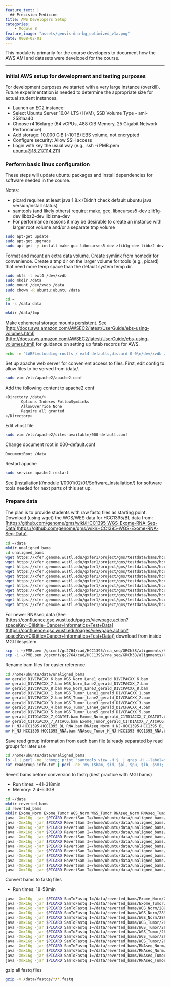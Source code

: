 ```yaml
---
feature_text: |
  ## Precision Medicine
title: AWS Developers Setup
categories:
    - Module 8
feature_image: "assets/genvis-dna-bg_optimized_v1a.png"
date: 0008-02-01
---
```


This module is primarily for the course developers to document how the AWS AMI and datasets were developed for the course.

***

### Initial AWS setup for development and testing purposes

For development purposes we started with a very large instance (overkill). Future experimentation is needed to determine the appropriate size for actual student instances.

- Launch an EC2 instance:
- Select Ubuntu Server 16.04 LTS (HVM), SSD Volume Type - ami-2581aa40
- Choose r4.16xlarge (64 vCPUs, 488 GiB Memory, 25 Gigabit Network Performance)
- Add storage: 10,000 GiB (~10TB) EBS volume, not encrypted
- Configure security: Allow SSH access
- Login with key the usual way (e.g., ssh -i PMB.pem ubuntu@18.217.114.211)

### Perform basic linux configuration

These steps will update ubuntu packages and install dependencies for software needed in the course. 

Notes:
- picard requires at least java 1.8.x (Didn't check default ubuntu java version/install status)
- samtools (and likely others) require: make, gcc, libncurses5-dev zlib1g-dev libbz2-dev liblzma-dev
- For performance reasons it may be desirable to create an instance with larger root volume and/or a separate tmp volume

```bash
sudo apt-get update
sudo apt-get upgrade
sudo apt-get -y install make gcc libncurses5-dev zlib1g-dev libbz2-dev liblzma-dev default-jdk apache2 unzip tabix
```

Format and mount an extra data volume. Create symlink from homedir for convenience. Create a tmp dir on the larger volume for tools (e.g., picard) that need more temp space than the default system temp dir.

```bash
sudo mkfs -t ext4 /dev/xvdb
sudo mkdir /data
sudo mount /dev/xvdb /data
sudo chown -R ubuntu:ubuntu /data

cd ~
ln -s /data data

mkdir /data/tmp
```

Make ephemeral storage mounts persistent. See [http://docs.aws.amazon.com/AWSEC2/latest/UserGuide/ebs-using-volumes.html](http://docs.aws.amazon.com/AWSEC2/latest/UserGuide/ebs-using-volumes.html) for guidance on setting up fstab records for AWS.

```bash
echo -e "LABEL=cloudimg-rootfs / ext4 defaults,discard 0 0\n/dev/xvdb /data ext4 defaults,nofail 0 2" | sudo tee /etc/fstab
```

Set up apache web server for convenient access to files. First, edit config to allow files to be served from /data/.

```bash
sudo vim /etc/apache2/apache2.conf
```

Add the following content to apache2.conf
```bash
<Directory /data/>
       Options Indexes FollowSymLinks
       AllowOverride None
       Require all granted
</Directory>
```

Edit vhost file

```bash
sudo vim /etc/apache2/sites-available/000-default.conf
```

Change document root in 000-default.conf
```bash
DocumentRoot /data
```

Restart apache
```bash
sudo service apache2 restart
```


See [Installation](/module 1/0001/02/01/Software_Installation/) for software tools needed for next parts of this set up.

### Prepare data

The plan is to provide students with raw fastq files as starting point. Download (using wget) the WGS/WES data for HCC1395/BL data from: [https://github.com/genome/gms/wiki/HCC1395-WGS-Exome-RNA-Seq-Data](https://github.com/genome/gms/wiki/HCC1395-WGS-Exome-RNA-Seq-Data).

```bash
cd ~/data
mkdir unaligned_bams
cd unaligned_bams
wget https://xfer.genome.wustl.edu/gxfer1/project/gms/testdata/bams/hcc1395/gerald_D1VCPACXX_6.bam
wget https://xfer.genome.wustl.edu/gxfer1/project/gms/testdata/bams/hcc1395/gerald_D1VCPACXX_6.bam
wget https://xfer.genome.wustl.edu/gxfer1/project/gms/testdata/bams/hcc1395/gerald_D1VCPACXX_7.bam
wget https://xfer.genome.wustl.edu/gxfer1/project/gms/testdata/bams/hcc1395/gerald_D1VCPACXX_8.bam
wget https://xfer.genome.wustl.edu/gxfer1/project/gms/testdata/bams/hcc1395/gerald_D1VCPACXX_1.bam
wget https://xfer.genome.wustl.edu/gxfer1/project/gms/testdata/bams/hcc1395/gerald_D1VCPACXX_2.bam
wget https://xfer.genome.wustl.edu/gxfer1/project/gms/testdata/bams/hcc1395/gerald_D1VCPACXX_3.bam
wget https://xfer.genome.wustl.edu/gxfer1/project/gms/testdata/bams/hcc1395/gerald_D1VCPACXX_4.bam
wget https://xfer.genome.wustl.edu/gxfer1/project/gms/testdata/bams/hcc1395/gerald_D1VCPACXX_5.bam
wget https://xfer.genome.wustl.edu/gxfer1/project/gms/testdata/bams/hcc1395/gerald_C1TD1ACXX_7_CGATGT.bam
wget https://xfer.genome.wustl.edu/gxfer1/project/gms/testdata/bams/hcc1395/gerald_C1TD1ACXX_7_ATCACG.bam
```

For newer RNAseq data (See [https://confluence.gsc.wustl.edu/pages/viewpage.action?spaceKey=CI&title=Cancer+Informatics+Test+Data](https://confluence.gsc.wustl.edu/pages/viewpage.action?spaceKey=CI&title=Cancer+Informatics+Test+Data)) download from inside MGI filesystem.

```bash
scp -i ~/PMB.pem /gscmnt/gc2764/cad/HCC1395/rna_seq/GRCh38/alignments/H_NJ-HCC1395-HCC1395_RNA.bam ubuntu@18.217.114.211:data/unaligned_bams/
scp -i ~/PMB.pem /gscmnt/gc2764/cad/HCC1395/rna_seq/GRCh38/alignments/H_NJ-HCC1395-HCC1395_BL_RNA.bam ubuntu@18.217.114.211:data/unaligned_bams/
```

Rename bam files for easier reference.

```bash
cd /home/ubuntu/data/unaligned_bams
mv gerald_D1VCPACXX_6.bam WGS_Norm_Lane1_gerald_D1VCPACXX_6.bam
mv gerald_D1VCPACXX_7.bam WGS_Norm_Lane2_gerald_D1VCPACXX_7.bam
mv gerald_D1VCPACXX_8.bam WGS_Norm_Lane3_gerald_D1VCPACXX_8.bam
mv gerald_D1VCPACXX_1.bam WGS_Tumor_Lane1_gerald_D1VCPACXX_1.bam
mv gerald_D1VCPACXX_2.bam WGS_Tumor_Lane2_gerald_D1VCPACXX_2.bam
mv gerald_D1VCPACXX_3.bam WGS_Tumor_Lane3_gerald_D1VCPACXX_3.bam
mv gerald_D1VCPACXX_4.bam WGS_Tumor_Lane4_gerald_D1VCPACXX_4.bam
mv gerald_D1VCPACXX_5.bam WGS_Tumor_Lane5_gerald_D1VCPACXX_5.bam
mv gerald_C1TD1ACXX_7_CGATGT.bam Exome_Norm_gerald_C1TD1ACXX_7_CGATGT.bam
mv gerald_C1TD1ACXX_7_ATCACG.bam Exome_Tumor_gerald_C1TD1ACXX_7_ATCACG.bam
mv H_NJ-HCC1395-HCC1395_BL_RNA.bam RNAseq_Norm_H_NJ-HCC1395-HCC1395_BL_RNA.bam 
mv H_NJ-HCC1395-HCC1395_RNA.bam RNAseq_Tumor_H_NJ-HCC1395-HCC1395_RNA.bam
```

Save read group information from each bam file (already separated by read group) for later use

```bash
cd /home/ubuntu/data/unaligned_bams
ls -1 | perl -ne 'chomp; print "samtools view -H $_ | grep -H --label=$_ \@RG\n"' | bash > readgroup_info.txt
cat readgroup_info.txt | perl -ne 'my ($bam, $id, $pl, $pu, $lb, $sm); if ($_=~/(\S+\.bam)\:/){$bam=$1} if ($_=~/(ID\:\d+)/){$id=$1} if ($_=~/(PL\:\w+)/){$pl=$1} if ($_=~/(PU\:\S+)/){$pu=$1} if($_=~/LB\:\"(.+)\"/){$lb=$1} if ($_=~/(SM\:\S+)/){$sm=$1} print "$bam\t$id\t$pl\t$pu\t$lb\t$sm\n";' > readgroup_info.clean.txt
```


Revert bams before conversion to fastq (best practice with MGI bams)
- Run times: ~41-318min
- Memory: 2.4-6.3GB

```bash
cd ~/data
mkdir reverted_bams
cd reverted_bams
mkdir Exome_Norm Exome_Tumor WGS_Norm WGS_Tumor RNAseq_Norm RNAseq_Tumor
java -Xmx16g -jar $PICARD RevertSam I=/home/ubuntu/data/unaligned_bams/Exome_Norm_gerald_C1TD1ACXX_7_CGATGT.bam OUTPUT_BY_READGROUP=true O=/home/ubuntu/data/reverted_bams/Exome_Norm/
java -Xmx16g -jar $PICARD RevertSam I=/home/ubuntu/data/unaligned_bams/Exome_Tumor_gerald_C1TD1ACXX_7_ATCACG.bam OUTPUT_BY_READGROUP=true O=/home/ubuntu/data/reverted_bams/Exome_Tumor/
java -Xmx16g -jar $PICARD RevertSam I=/home/ubuntu/data/unaligned_bams/WGS_Norm_Lane1_gerald_D1VCPACXX_6.bam OUTPUT_BY_READGROUP=true O=/home/ubuntu/data/reverted_bams/WGS_Norm/
java -Xmx16g -jar $PICARD RevertSam I=/home/ubuntu/data/unaligned_bams/WGS_Norm_Lane2_gerald_D1VCPACXX_7.bam OUTPUT_BY_READGROUP=true O=/home/ubuntu/data/reverted_bams/WGS_Norm/
java -Xmx16g -jar $PICARD RevertSam I=/home/ubuntu/data/unaligned_bams/WGS_Norm_Lane3_gerald_D1VCPACXX_8.bam OUTPUT_BY_READGROUP=true O=/home/ubuntu/data/reverted_bams/WGS_Norm/
java -Xmx16g -jar $PICARD RevertSam I=/home/ubuntu/data/unaligned_bams/WGS_Tumor_Lane1_gerald_D1VCPACXX_1.bam OUTPUT_BY_READGROUP=true O=/home/ubuntu/data/reverted_bams/WGS_Tumor/
java -Xmx16g -jar $PICARD RevertSam I=/home/ubuntu/data/unaligned_bams/WGS_Tumor_Lane2_gerald_D1VCPACXX_2.bam OUTPUT_BY_READGROUP=true O=/home/ubuntu/data/reverted_bams/WGS_Tumor/
java -Xmx16g -jar $PICARD RevertSam I=/home/ubuntu/data/unaligned_bams/WGS_Tumor_Lane3_gerald_D1VCPACXX_3.bam OUTPUT_BY_READGROUP=true O=/home/ubuntu/data/reverted_bams/WGS_Tumor/
java -Xmx16g -jar $PICARD RevertSam I=/home/ubuntu/data/unaligned_bams/WGS_Tumor_Lane4_gerald_D1VCPACXX_4.bam OUTPUT_BY_READGROUP=true O=/home/ubuntu/data/reverted_bams/WGS_Tumor/
java -Xmx16g -jar $PICARD RevertSam I=/home/ubuntu/data/unaligned_bams/WGS_Tumor_Lane5_gerald_D1VCPACXX_5.bam OUTPUT_BY_READGROUP=true O=/home/ubuntu/data/reverted_bams/WGS_Tumor/
java -Xmx16g -jar $PICARD RevertSam I=/home/ubuntu/data/unaligned_bams/RNAseq_Norm_H_NJ-HCC1395-HCC1395_BL_RNA.bam OUTPUT_BY_READGROUP=true O=/home/ubuntu/data/reverted_bams/RNAseq_Norm/
java -Xmx16g -jar $PICARD RevertSam I=/home/ubuntu/data/unaligned_bams/RNAseq_Tumor_H_NJ-HCC1395-HCC1395_RNA.bam OUTPUT_BY_READGROUP=true O=/home/ubuntu/data/reverted_bams/RNAseq_Tumor/
```

Convert bams to fastq files

- Run times: 18-58min

```bash
java -Xmx16g -jar $PICARD SamToFastq I=/data/reverted_bams/Exome_Norm/2891351068.bam F=/data/fastqs/Exome_Norm/2891351068_1.fastq F2=/data/fastqs/Exome_Norm/2891351068_2.fastq
java -Xmx16g -jar $PICARD SamToFastq I=/data/reverted_bams/Exome_Tumor/2891351066.bam F=/data/fastqs/Exome_Tumor/2891351066_1.fastq F2=/data/fastqs/Exome_Tumor/2891351066_2.fastq
java -Xmx16g -jar $PICARD SamToFastq I=/data/reverted_bams/WGS_Norm/2891323123.bam F=/data/fastqs/WGS_Norm/2891323123_1.fastq F2=/data/fastqs/WGS_Norm/2891323123_2.fastq
java -Xmx16g -jar $PICARD SamToFastq I=/data/reverted_bams/WGS_Norm/2891323124.bam F=/data/fastqs/WGS_Norm/2891323124_1.fastq F2=/data/fastqs/WGS_Norm/2891323124_2.fastq
java -Xmx16g -jar $PICARD SamToFastq I=/data/reverted_bams/WGS_Norm/2891323125.bam F=/data/fastqs/WGS_Norm/2891323125_1.fastq F2=/data/fastqs/WGS_Norm/2891323125_2.fastq
java -Xmx16g -jar $PICARD SamToFastq I=/data/reverted_bams/WGS_Tumor/2891322951.bam F=/data/fastqs/WGS_Tumor/2891322951_1.fastq F2=/data/fastqs/WGS_Tumor/2891322951_2.fastq
java -Xmx16g -jar $PICARD SamToFastq I=/data/reverted_bams/WGS_Tumor/2891323147.bam F=/data/fastqs/WGS_Tumor/2891323147_1.fastq F2=/data/fastqs/WGS_Tumor/2891323147_2.fastq
java -Xmx16g -jar $PICARD SamToFastq I=/data/reverted_bams/WGS_Tumor/2891323150.bam F=/data/fastqs/WGS_Tumor/2891323150_1.fastq F2=/data/fastqs/WGS_Tumor/2891323150_2.fastq
java -Xmx16g -jar $PICARD SamToFastq I=/data/reverted_bams/WGS_Tumor/2891323174.bam F=/data/fastqs/WGS_Tumor/2891323174_1.fastq F2=/data/fastqs/WGS_Tumor/2891323174_2.fastq
java -Xmx16g -jar $PICARD SamToFastq I=/data/reverted_bams/WGS_Tumor/2891323175.bam F=/data/fastqs/WGS_Tumor/2891323175_1.fastq F2=/data/fastqs/WGS_Tumor/2891323175_2.fastq
java -Xmx16g -jar $PICARD SamToFastq I=/data/reverted_bams/RNAseq_Norm/2895625992.bam F=/data/fastqs/RNAseq_Norm/2895625992_1.fastq F2=/data/fastqs/RNAseq_Norm/2895625992_2.fastq
java -Xmx16g -jar $PICARD SamToFastq I=/data/reverted_bams/RNAseq_Norm/2895626097.bam F=/data/fastqs/RNAseq_Norm/2895626097_1.fastq F2=/data/fastqs/RNAseq_Norm/2895626097_2.fastq
java -Xmx16g -jar $PICARD SamToFastq I=/data/reverted_bams/RNAseq_Tumor/2895626107.bam F=/data/fastqs/RNAseq_Tumor/2895626107_1.fastq F2=/data/fastqs/RNAseq_Tumor/2895626107_2.fastq
java -Xmx16g -jar $PICARD SamToFastq I=/data/reverted_bams/RNAseq_Tumor/2895626112.bam F=/data/fastqs/RNAseq_Tumor/2895626112_1.fastq F2=/data/fastqs/RNAseq_Tumor/2895626112_2.fastq
```

gzip all fastq files

```bash
gzip -v /data/fastqs/*/*.fastq
```

